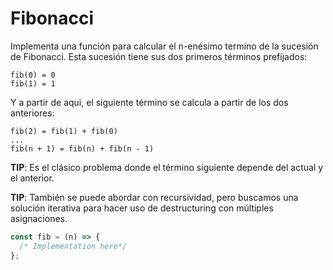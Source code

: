 # Fibonacci

Implementa una función para calcular el n-enésimo termino de la sucesión de Fibonacci. Esta sucesión tiene sus dos primeros términos prefijados:

```
fib(0) = 0
fib(1) = 1
```

Y a partir de aqui, el siguiente término se calcula a partir de los dos anteriores:

```
fib(2) = fib(1) + fib(0)
...
fib(n + 1) = fib(n) + fib(n - 1)
```

**TIP**: Es el clásico problema donde el término siguiente depende del actual y el anterior.

**TIP**: También se puede abordar con recursividad, pero buscamos una solución iterativa para hacer uso de destructuring con múltiples asignaciones.

```javascript
const fib = (n) => {
  /* Implementation here*/
};
```
